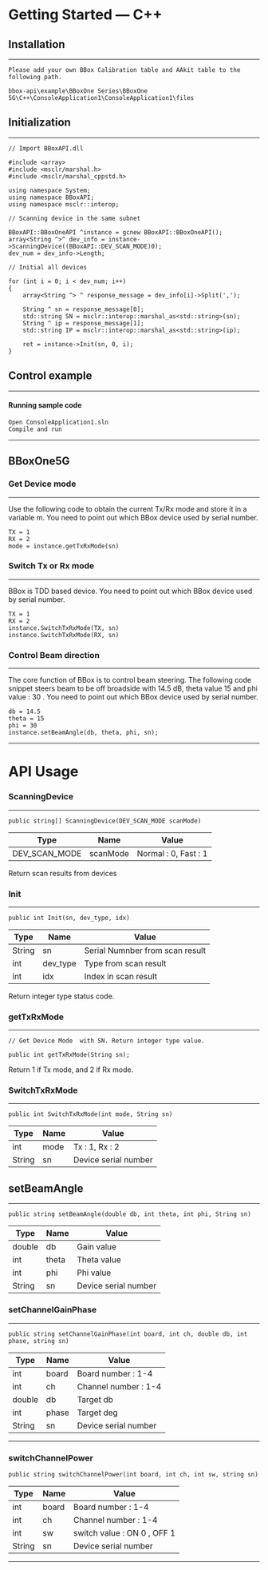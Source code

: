 # Getting Started — C++

## Installation
----------

    Please add your own BBox Calibration table and AAkit table to the following path.

    bbox-api\example\BBoxOne Series\BBoxOne  5G\C++\ConsoleApplication1\ConsoleApplication1\files


## Initialization
----------
    // Import BBoxAPI.dll

    #include <array>
    #include <msclr/marshal.h>
    #include <msclr/marshal_cppstd.h>

    using namespace System;
    using namespace BBoxAPI;
    using namespace msclr::interop;

    // Scanning device in the same subnet

    BBoxAPI::BBoxOneAPI ^instance = gcnew BBoxAPI::BBoxOneAPI();
	array<String ^>^ dev_info = instance->ScanningDevice((BBoxAPI::DEV_SCAN_MODE)0);
	dev_num = dev_info->Length;

    // Initial all devices

	for (int i = 0; i < dev_num; i++)
	{
		array<String ^> ^ response_message = dev_info[i]->Split(',');	

		String ^ sn = response_message[0];
		std::string SN = msclr::interop::marshal_as<std::string>(sn);
		String ^ ip = response_message[1];
		std::string IP = msclr::interop::marshal_as<std::string>(ip);

		ret = instance->Init(sn, 0, i);
    }

## Control example
****
#### Running sample code
    Open ConsoleApplication1.sln
    Compile and run
****

## BBoxOne5G
### Get Device mode
---
Use the following code to obtain the current Tx/Rx mode and store it in a variable m. You need to point out which BBox device used by serial number.

    TX = 1
    RX = 2
    mode = instance.getTxRxMode(sn)

### Switch Tx or Rx mode
---
BBox is TDD based device. You need to point out which BBox device used by serial number.

    TX = 1
    RX = 2
    instance.SwitchTxRxMode(TX, sn)
    instance.SwitchTxRxMode(RX, sn)


### Control Beam direction
---
The core function of BBox is to control beam steering. The following code snippet steers beam to be off broadside with 14.5 dB, theta value 15 and phi value : 30 . You need to point out which BBox device used by serial number.

    db = 14.5
    theta = 15
    phi = 30
    instance.setBeamAngle(db, theta, phi, sn);

****

# API Usage
### ScanningDevice
---
    public string[] ScanningDevice(DEV_SCAN_MODE scanMode)
| Type          | Name     | Value                |
| -             | -        | -                    |
| DEV_SCAN_MODE | scanMode | Normal : 0, Fast : 1 |

Return scan results from devices

### Init
---
    public int Init(sn, dev_type, idx)
| Type    | Name        | Value                           |
| -       | -           | -                               |
| String  | sn          | Serial Numnber from scan result |
| int     | dev_type    | Type from scan result           |
| int     | idx         | Index in scan result            |

Return integer type status code.

### getTxRxMode
---
    // Get Device Mode  with SN. Return integer type value.

    public int getTxRxMode(String sn); 

Return 1 if Tx mode, and 2 if Rx mode.

### SwitchTxRxMode
---
    public int SwitchTxRxMode(int mode, String sn)
| Type   | Name  | Value                |
| -      | -     | -                    |
| int    | mode  | Tx : 1, Rx : 2       |
| String | sn    | Device serial number |

## setBeamAngle
---
    public string setBeamAngle(double db, int theta, int phi, String sn)
| Type         | Name        | Value                 |
| -            | -           | -                     |
| double       | db          | Gain value            |
| int          | theta       | Theta value           |
| int          | phi         | Phi value             |
| String       | sn          | Device serial number  |

### setChannelGainPhase
---
    public string setChannelGainPhase(int board, int ch, double db, int phase, string sn)
| Type      | Name        | Value                |
| -         | -           | -                    |
| int       | board       | Board number   : 1-4 |
| int       | ch          | Channel number : 1-4 |
| double    | db          | Target db            |
| int       | phase       | Target deg           |
| String    | sn          | Device serial number |

----------
### switchChannelPower
    public string switchChannelPower(int board, int ch, int sw, string sn)
| Type      | Name        | Value                         |
| -         | -           | -                             |
| int       | board       | Board number   : 1-4          |
| int       | ch          | Channel number : 1-4          |
| int       | sw          | switch value   : ON 0 , OFF 1 |
| String    | sn          | Device serial number          |

---

